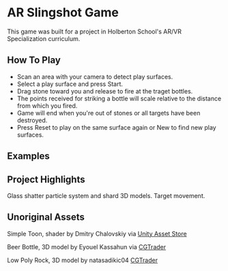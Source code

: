 # AR Slingshot Game

This game was built for a project in Holberton School's AR/VR Specialization curriculum.

## How To Play

- Scan an area with your camera to detect play surfaces.
- Select a play surface and press Start.
- Drag stone toward you and release to fire at the traget bottles.
- The points received for striking a bottle will scale relative to the distance from which you fired.
- Game will end when you're out of stones or all targets have been destroyed.
- Press Reset to play on the same surface again or New to find new play surfaces.

## Examples

## Project Highlights

Glass shatter particle system and shard 3D models. Target movement.

## Unoriginal Assets

Simple Toon, shader by Dmitry Chalovskiy via [Unity Asset Store](https://assetstore.unity.com/packages/vfx/shaders/simple-toon-185038)

Beer Bottle, 3D model by Eyouel Kassahun via [CGTrader](https://www.cgtrader.com/free-3d-models/food/beverage/beer-bottle-5d33e0ea-9438-4d08-97fc-f153214ff087)

Low Poly Rock, 3D model by natasadikic04 [CGTrader](https://www.cgtrader.com/free-3d-models/various/various-models/low-poly-rock-6ba75afe-0323-46c5-a46b-618b626302f9)

